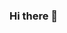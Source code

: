 ### Hi there 👋

<!--
**rgantzosonscratch/rgantzosonscratch** is a ✨ _special_ ✨ repository because its `README.md` (this file) appears on your GitHub profile.

Here are some ideas to get you started:

- 🔭 I’m currently working on ScratchTools, a 100% free and easy-to-use extension for Scratch!
- 🌱 I’m currently learning how to make servers using Node.js.
- 👯 I’m looking to collaborate on ScratchTools, to help go to tools.ScratchStatus.org
- 💬 Ask me about anything!
- 📫 How to reach me: @rgantzos on scratch!
- 😄 Pronouns: He/Him
- ⚡ Fun fact: I am not fun.
-->
